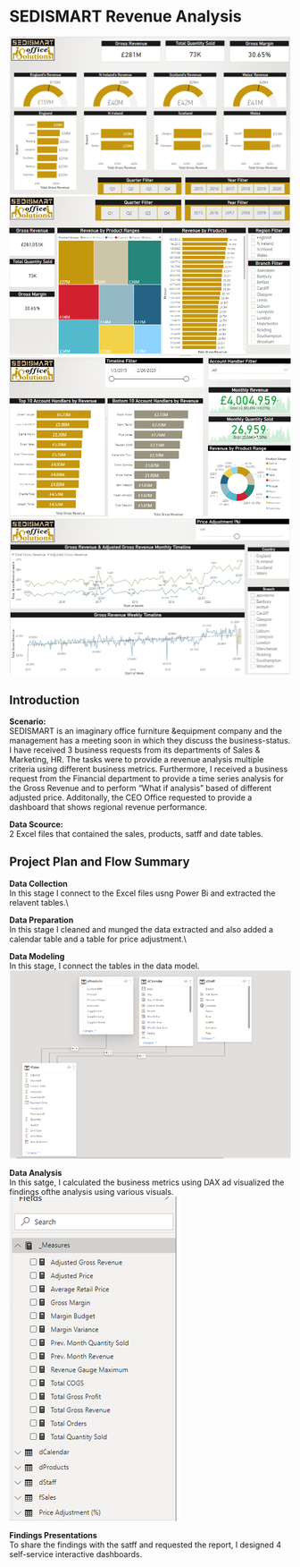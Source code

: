 # SEDISMART Revenue Analysis

![CEO Regional Revue Performance](assets/1_CEO_Regional_Report_Request.PNG)
![Sales &Marketing Report](assets/2_Marketing&Sales_Business_Request.PNG)
![HR Report](assets/3_HR_Business_Request.PNG)
![Financial Department Report](assets/4_Financial_Business_Reuest.PNG)
## Introduction
**Scenario:**\
SEDISMART is an imaginary office furniture &equipment company and the management has a meeting soon in which they discuss the business-status. I have received 3 business requests 
from its departments of Sales & Marketing, HR. The tasks were to provide a revenue analysis multiple criteria using different business metrics. Furthermore, I received a business
request from the Financial department to provide a time series analysis for the Gross Revenue and to perform “What if analysis” based of different adjusted price. Additonally, the
CEO Office requested to provide a dashboard that shows regional revenue performance. 

**Data Scource:**\
2 Excel files that contained the sales, products, satff and  date tables.

## Project Plan and Flow Summary

__Data Collection__\
In this stage I connect to the Excel files usng Power Bi and extracted the relavent tables.\

__Data Preparation__\
In this stage I cleaned and munged the data extracted and also added a calendar table and a table for price adjustment.\

__Data Modeling__\
In this stage, I connect the tables in the data model.\
![](assets/data_model.PNG)

__Data Analysis__\
In this satge, I calculated the business metrics using DAX ad visualized the findings ofthe analysis using various visuals.
![](assets/DAX.PNG)

__Findings Presentations__\
To share the findings with the satff and requested the report, I designed 4 self-service interactive dashboards.

